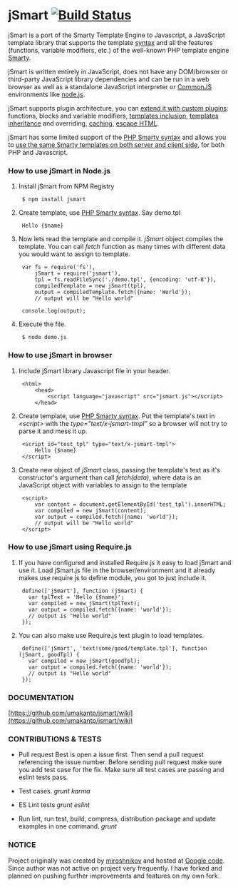 jSmart [![Build Status](https://travis-ci.org/umakantp/jsmart.png?branch=master)](https://travis-ci.org/umakantp/jsmart)
======

jSmart is a port of the Smarty Template Engine to Javascript, a JavaScript template library that supports the template [syntax](https://github.com/umakantp/jsmart/wiki/syntax) and all the features (functions, variable modifiers, etc.) of the well-known PHP template engine [Smarty](http://www.smarty.net/).

jSmart is written entirely in JavaScript, does not have any DOM/browser or third-party JavaScript library dependencies and can be run in a web browser as well as a standalone JavaScript interpreter or [CommonJS](http://www.commonjs.org/) environments like [node.js](https://nodejs.org/).

jSmart supports plugin architecture, you can [extend it with custom plugins](https://github.com/umakantp/jsmart/wiki/Create-Plugin): functions, blocks and variable modifiers, [templates inclusion](https://github.com/umakantp/jsmart/wiki/Include-Templates), [templates inheritance](https://github.com/umakantp/jsmart/wiki/Template-Inheritance) and overriding, [caching](https://github.com/umakantp/jsmart/wiki/Caching), [escape HTML](https://github.com/umakantp/jsmart/wiki/escape_html).

jSmart has some limited support of the [PHP Smarty syntax](https://github.com/umakantp/jsmart/wiki/syntax) and allows you to [use the same Smarty templates on both server and client side](https://github.com/umakantp/jsmart/wiki/Smarty-template-in-javascript), for both PHP and Javascript.

### How to use jSmart in Node.js

1. Install jSmart from NPM Registry

        $ npm install jsmart


2. Create template, use [PHP Smarty syntax](https://github.com/umakantp/jsmart/wiki/syntax).  Say demo.tpl

        Hello {$name}


3. Now lets read the template and compile it. _jSmart_ object compiles the template. You can call _fetch_ function as many times with different data you would want to assign to template. 

        var fs = require('fs'),
            jSmart = require('jsmart'),
            tpl = fs.readFileSync('./demo.tpl', {encoding: 'utf-8'}),
            compiledTemplate = new jSmart(tpl),
            output = compiledTemplate.fetch({name: 'World'});
            // output will be "Hello world"
            
        console.log(output);

4. Execute the file.

        $ node demo.js

    
### How to use jSmart in browser

1. Include jSmart library Javascript file in your header.

        <html>
            <head>
                <script language="javascript" src="jsmart.js"></script>
            </head>

2. Create template, use [PHP Smarty syntax](https://github.com/umakantp/jsmart/wiki/syntax). Put the template's text in _&lt;script&gt;_ with the _type="text/x-jsmart-tmpl"_ so a browser will not try to parse it and mess it up.

        <script id="test_tpl" type="text/x-jsmart-tmpl">
            Hello {$name}
        </script>

3. Create new object of _jSmart_ class, passing the template's text as it's constructor's argument than call _fetch(data)_, where data is an JavaScript object with variables to assign to the template

        <script>
            var content = document.getElementById('test_tpl').innerHTML;
            var compiled = new jSmart(content);
            var output = compiled.fetch({name: 'world'});
            // output will be "Hello world"
        </script>

### How to use jSmart using Require.js

1. If you have configured and installed Require.js it easy to load jSmart and use it. Load jSmart.js file in the browser/environment and it already makes use require js to define module, you got to just include it.

        define(['jSmart'], function (jSmart) {
          var tplText = 'Hello {$name}';
          var compiled = new jSmart(tplText);
          var output = compiled.fetch({name: 'world'});
          // output is "Hello world"
        });

2. You can also make use Require.js text plugin to load templates.

        define(['jSmart', 'text!some/good/template.tpl'], function (jSmart, goodTpl) {
          var compiled = new jSmart(goodTpl);
          var output = compiled.fetch({name: 'world'});
          // output is "Hello world"
        });


### DOCUMENTATION

[https://github.com/umakantp/jsmart/wiki](https://github.com/umakantp/jsmart/wiki)

### CONTRIBUTIONS & TESTS

* Pull request
  Best is open a issue first. Then send a pull request referencing the issue number. Before sending pull request make sure you add test case for the fix. Make sure all test cases are passing and eslint tests pass.

* Test cases.
  _grunt karma_

* ES Lint tests
  _grunt eslint_

* Run lint, run test, build, compress, distribution package and update examples in one command.
  _grunt_

### NOTICE

Project originally was created by [miroshnikov](https://github.com/miroshnikov) and hosted at [Google code](http://code.google.com/p/jsmart/). Since author was not active on project very frequently. I have forked and planned on pushing further improvements and features on my own fork.

